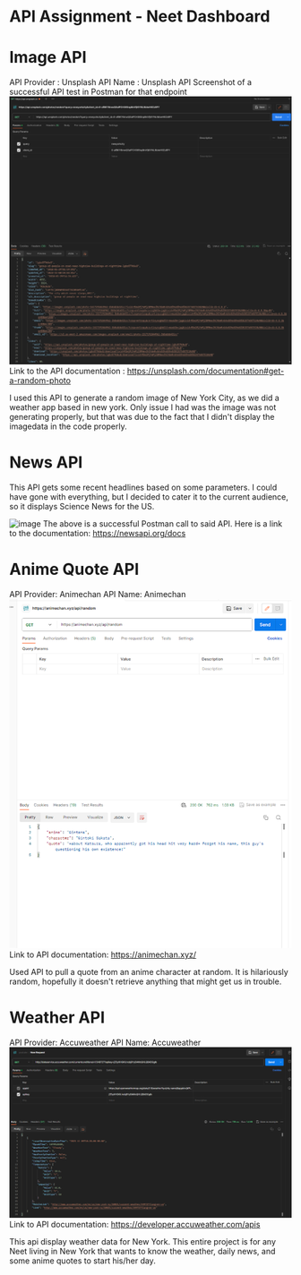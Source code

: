# API Assignment - Neet Dashboard
# Image API
API Provider : Unsplash
API Name : Unsplash API
Screenshot of a successful API test in Postman for that endpoint
![Alt text](image.png)
Link to the API documentation : https://unsplash.com/documentation#get-a-random-photo

I used this API to generate a random image of New York City, as we did a weather app based in new york.  Only issue I had was the image was not generating properly, but that was due to the fact that I didn't display the imagedata in the code properly.
# News API
This API gets some recent headlines based on some parameters. I could have gone with everything, but I decided to cater it to the current audience, so it displays Science News for the US.

![image](https://github.com/wy33/Web_Dev_Assignment5/assets/24551155/3fd1372f-8e2f-4439-9bcc-f3c4d2d24edd)
The above is a successful Postman call to said API. Here is a link to the documentation: https://newsapi.org/docs

# Anime Quote API
API Provider: Animechan
API Name: Animechan
![Alt text](anime_api.png)
Link to API documentation: https://animechan.xyz/

Used API to pull a quote from an anime character at random. It is hilariously random, hopefully it doesn't retrieve
anything that might get us in trouble.

# Weather API
API Provider: Accuweather
API Name: Accuweather
![Alt text](Capture.PNG)
Link to API documentation: https://developer.accuweather.com/apis

This api display weather data for New York. This entire project is for any Neet living in New York that wants to know the weather, daily news, and some anime quotes to start his/her day.
